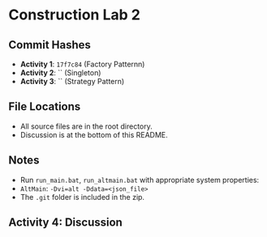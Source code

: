 # Construction Lab 2

## Commit Hashes
- **Activity 1**: `17f7c84` (Factory Patternn)
- **Activity 2**: `` (Singleton)
- **Activity 3**: `` (Strategy Pattern)

## File Locations
- All source files are in the root directory.
- Discussion is at the bottom of this README.

## Notes
- Run `run_main.bat`, `run_altmain.bat` with appropriate system properties:
- `AltMain`: `-Dvi=alt -Ddata=<json_file>`
- The `.git` folder is included in the zip.

## Activity 4: Discussion